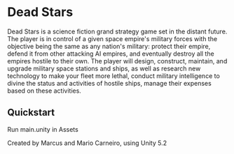 # Dead Stars

Dead Stars is a science fiction grand strategy game set in the distant future. The player is in control of a given space empire's military forces with the objective being the same as any nation's military: protect their empire, defend it from other attacking AI empires, and eventually destroy all the empires hostile to their own. 
The player will design, construct, maintain, and upgrade military space stations and ships, as well as research new technology to make your fleet more lethal, conduct military intelligence to divine the status and activities of hostile ships, manage their expenses based on these activities.

## Quickstart
Run main.unity in Assets

Created by Marcus and Mario Carneiro, using Unity 5.2
